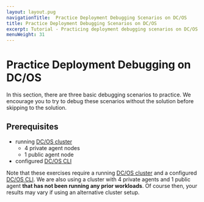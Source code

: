 ```yaml
---
layout: layout.pug
navigationTitle:  Practice Deployment Debugging Scenarios on DC/OS
title: Practice Deployment Debugging Scenarios on DC/OS
excerpt: Tutorial - Practicing deployment debugging scenarios on DC/OS
menuWeight: 31
---
```


<!-- IV. Hands On Examples Section -->

<a name=hands-on></a>

# Practice Deployment Debugging on DC/OS

In this section, there are three basic debugging scenarios to practice. We encourage you to try to debug these scenarios without the solution before skipping to the solution.

## Prerequisites

- running [DC/OS cluster](/dcos/1.11/installing/)
    - 4 private agent nodes
    - 1 public agent node
- configured [DC/OS CLI](/dcos/1.11/cli/install/)

Note that these exercises require a running [DC/OS cluster](/dcos/1.11/installing/) and a configured [DC/OS CLI](/dcos/1.11/cli/install/). We are also using a cluster with 4 private agents and 1 public agent **that has not been running any prior workloads**. Of course then, your results may vary if using an alternative cluster setup.
